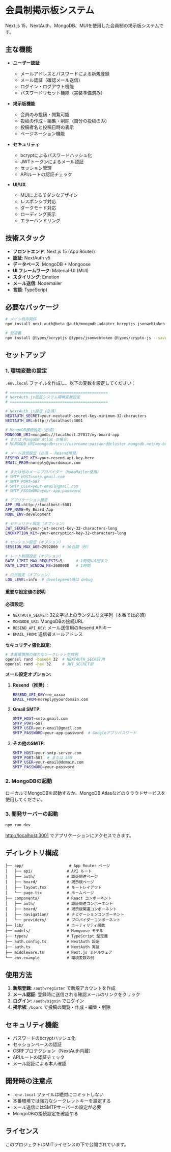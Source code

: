 # 会員制掲示板システム

Next.js 15、NextAuth、MongoDB、MUIを使用した会員制の掲示板システムです。

## 主な機能

- **ユーザー認証**
  - メールアドレスとパスワードによる新規登録
  - メール認証（確認メール送信）
  - ログイン・ログアウト機能
  - パスワードリセット機能（実装準備済み）

- **掲示板機能**
  - 会員のみ投稿・閲覧可能
  - 投稿の作成・編集・削除（自分の投稿のみ）
  - 投稿者名と投稿日時の表示
  - ページネーション機能

- **セキュリティ**
  - bcryptによるパスワードハッシュ化
  - JWTトークンによるメール認証
  - セッション管理
  - APIルートの認証チェック

- **UI/UX**
  - MUIによるモダンなデザイン
  - レスポンシブ対応
  - ダークモード対応
  - ローディング表示
  - エラーハンドリング

## 技術スタック

- **フロントエンド**: Next.js 15 (App Router)
- **認証**: NextAuth v5
- **データベース**: MongoDB + Mongoose
- **UI フレームワーク**: Material-UI (MUI)
- **スタイリング**: Emotion
- **メール送信**: Nodemailer
- **言語**: TypeScript

## 必要なパッケージ

```bash
# メイン依存関係
npm install next-auth@beta @auth/mongodb-adapter bcryptjs jsonwebtoken crypto-js date-fns

# 型定義
npm install @types/bcryptjs @types/jsonwebtoken @types/crypto-js --save-dev
```

## セットアップ

### 1. 環境変数の設定

`.env.local` ファイルを作成し、以下の変数を設定してください：

```bash
# ===========================================
# NextAuth.js認証システム環境変数設定
# ===========================================

# NextAuth.js設定（必須）
NEXTAUTH_SECRET=your-nextauth-secret-key-minimum-32-characters
NEXTAUTH_URL=http://localhost:3001

# MongoDB接続設定（必須）
MONGODB_URI=mongodb://localhost:27017/my-board-app
# または MongoDB Atlas の場合:
# MONGODB_URI=mongodb+srv://username:password@cluster.mongodb.net/my-board-app

# メール送信設定（必須 - Resend推奨）
RESEND_API_KEY=your-resend-api-key-here
EMAIL_FROM=noreply@yourdomain.com

# または他のメールプロバイダー（NodeMailer使用）
# SMTP_HOST=smtp.gmail.com
# SMTP_PORT=587
# SMTP_USER=your-email@gmail.com
# SMTP_PASSWORD=your-app-password

# アプリケーション設定
APP_URL=http://localhost:3001
APP_NAME=My Board App
NODE_ENV=development

# セキュリティ設定（オプション）
JWT_SECRET=your-jwt-secret-key-32-characters-long
ENCRYPTION_KEY=your-encryption-key-32-characters-long

# セッション設定（オプション）
SESSION_MAX_AGE=2592000  # 30日間（秒）

# レート制限設定（オプション）
RATE_LIMIT_MAX_REQUESTS=5      # 1時間に5回まで
RATE_LIMIT_WINDOW_MS=3600000   # 1時間

# ログ設定（オプション）
LOG_LEVEL=info  # development時は debug
```

#### 重要な設定値の説明

**必須設定:**
- `NEXTAUTH_SECRET`: 32文字以上のランダムな文字列（本番では必須）
- `MONGODB_URI`: MongoDBの接続URL
- `RESEND_API_KEY`: メール送信用のResend APIキー
- `EMAIL_FROM`: 送信者メールアドレス

**セキュリティ強化設定:**
```bash
# 本番環境用の強力なシークレット生成例
openssl rand -base64 32  # NEXTAUTH_SECRET用
openssl rand -hex 32     # JWT_SECRET用
```

**メール設定オプション:**

1. **Resend（推奨）**:
   ```bash
   RESEND_API_KEY=re_xxxxx
   EMAIL_FROM=noreply@yourdomain.com
   ```

2. **Gmail SMTP**:
   ```bash
   SMTP_HOST=smtp.gmail.com
   SMTP_PORT=587
   SMTP_USER=your-email@gmail.com
   SMTP_PASSWORD=your-app-password  # Googleアプリパスワード
   ```

3. **その他のSMTP**:
   ```bash
   SMTP_HOST=your-smtp-server.com
   SMTP_PORT=587  # または 465
   SMTP_USER=your-email@domain.com
   SMTP_PASSWORD=your-password
   ```

### 2. MongoDBの起動

ローカルでMongoDBを起動するか、MongoDB Atlasなどのクラウドサービスを使用してください。

### 3. 開発サーバーの起動

```bash
npm run dev
```

[http://localhost:3001](http://localhost:3001) でアプリケーションにアクセスできます。

## ディレクトリ構成

```
├── app/                    # App Router ページ
│   ├── api/               # API ルート
│   ├── auth/              # 認証関連ページ
│   ├── board/             # 掲示板ページ
│   ├── layout.tsx         # ルートレイアウト
│   └── page.tsx           # ホームページ
├── components/            # React コンポーネント
│   ├── auth/              # 認証関連コンポーネント
│   ├── board/             # 掲示板関連コンポーネント
│   ├── navigation/        # ナビゲーションコンポーネント
│   └── providers/         # プロバイダーコンポーネント
├── lib/                   # ユーティリティ関数
├── models/                # Mongoose モデル
├── types/                 # TypeScript 型定義
├── auth.config.ts         # NextAuth 設定
├── auth.ts                # NextAuth 実装
├── middleware.ts          # Next.js ミドルウェア
└── env.example            # 環境変数の例
```

## 使用方法

1. **新規登録**: `/auth/register` で新規アカウントを作成
2. **メール認証**: 登録時に送信される確認メールのリンクをクリック
3. **ログイン**: `/auth/signin` でログイン
4. **掲示板**: `/board` で投稿の閲覧・作成・編集・削除

## セキュリティ機能

- パスワードのbcryptハッシュ化
- セッションベースの認証
- CSRFプロテクション（NextAuth内蔵）
- APIルートの認証チェック
- メール認証による本人確認

## 開発時の注意点

- `.env.local` ファイルは絶対にコミットしない
- 本番環境では強力なシークレットキーを設定する
- メール送信にはSMTPサーバーの設定が必要
- MongoDBの接続設定を確認する

## ライセンス

このプロジェクトはMITライセンスの下で公開されています。

